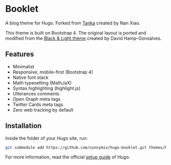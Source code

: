 # Booklet

A blog theme for Hugo. Forked from [Tanka](https://github.com/nanxstats/hugo-tanka) created by Nan Xiao.

This theme is built on Bootstrap 4. The original layout is ported and modified from the [Black & Light theme](https://github.com/davidhampgonsalves/hugo-black-and-light-theme) created by David Hamp-Gonsalves.

## Features

- Minimalist
- Responsive, mobile-first (Bootstrap 4)
- Native font stack
- Math typesetting (MathJaX)
- Syntax highlighting (highlight.js)
- Utterances comments
- Open Graph meta tags
- Twitter Cards meta tags
- Zero web tracking by default

## Installation

Inside the folder of your Hugo site, run:

```bash
git submodule add https://github.com/sunnymix/hugo-booklet.git themes/hugo-booklet
```

For more information, read the official [setup guide](https://gohugo.io/getting-started/installing/) of Hugo.
